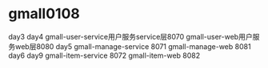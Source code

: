 # gmall0108
day3 
day4
gmall-user-service用户服务service层8070
gmall-user-web用户服务web层8080
day5
gmall-manage-service  8071
gmall-manage-web 8081
day6
day9
gmall-item-service 8072
gmall-item-web 8082
